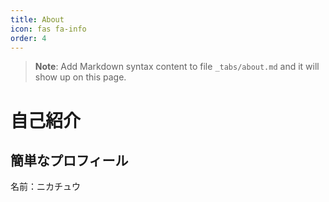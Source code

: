 ```yaml
---
title: About
icon: fas fa-info
order: 4
---
```



> **Note**: Add Markdown syntax content to file `_tabs/about.md` and it will show up on this page.

# 自己紹介
## 簡単なプロフィール
名前：ニカチュウ
